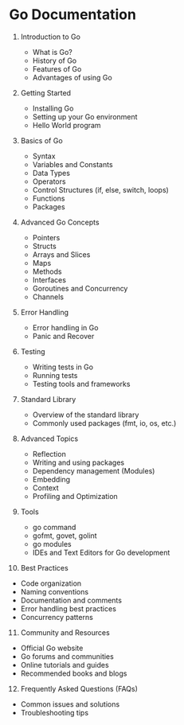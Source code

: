 # Go Documentation

1. Introduction to Go
   + What is Go?
   + History of Go
   + Features of Go
   + Advantages of using Go

2. Getting Started
   + Installing Go
   + Setting up your Go environment
   + Hello World program

3. Basics of Go
   + Syntax
   + Variables and Constants
   + Data Types
   + Operators
   + Control Structures (if, else, switch, loops)
   + Functions
   + Packages

4. Advanced Go Concepts
   + Pointers
   + Structs
   + Arrays and Slices
   + Maps
   + Methods
   + Interfaces
   + Goroutines and Concurrency
   + Channels

5. Error Handling
   + Error handling in Go
   + Panic and Recover

6. Testing
   + Writing tests in Go
   + Running tests
   + Testing tools and frameworks

7. Standard Library
   + Overview of the standard library
   + Commonly used packages (fmt, io, os, etc.)

8. Advanced Topics
   + Reflection
   + Writing and using packages
   + Dependency management (Modules)
   + Embedding
   + Context
   + Profiling and Optimization

9. Tools
   + go command
   + gofmt, govet, golint
   + go modules
   + IDEs and Text Editors for Go development

10. Best Practices
   + Code organization
   + Naming conventions
   + Documentation and comments
   + Error handling best practices
   + Concurrency patterns

11. Community and Resources
   + Official Go website
   + Go forums and communities
   + Online tutorials and guides
   + Recommended books and blogs

12. Frequently Asked Questions (FAQs)
   + Common issues and solutions
   + Troubleshooting tips
